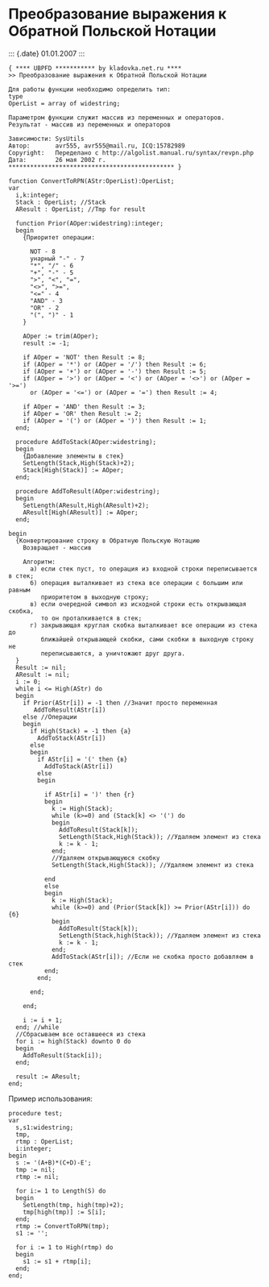 Преобразование выражения к Обратной Польской Нотации
====================================================

::: {.date}
01.01.2007
:::

    { **** UBPFD *********** by kladovka.net.ru ****
    >> Преобразование выражения к Обратной Польской Нотации
     
    Для работы функции необходимо определить тип:
    type
    OperList = array of widestring;
     
    Параметром функции служит массив из переменных и операторов. 
    Результат - массив из переменных и операторов
     
    Зависимости: SysUtils
    Автор:       avr555, avr555@mail.ru, ICQ:15782989
    Copyright:   Переделано с http://algolist.manual.ru/syntax/revpn.php
    Дата:        26 мая 2002 г.
    ********************************************** }
     
    function ConvertToRPN(AStr:OperList):OperList;
    var
      i,k:integer;
      Stack : OperList; //Stack
      AResult : OperList; //Tmp for result
     
      function Prior(AOper:widestring):integer;
      begin
        {Приоритет операции:
     
          NOT - 8
          унарный "-" - 7
          "*", "/" - 6
          "+", "-" - 5
          ">", "<", "=",
          "<>", ">=",
          "<=" - 4
          "AND" - 3
          "OR" - 2
          "(", ")" - 1
        }
     
        AOper := trim(AOper);
        result := -1;
     
        if AOper = 'NOT' then Result := 8;
        if (AOper = '*') or (AOper = '/') then Result := 6;
        if (AOper = '+') or (AOper = '-') then Result := 5;
        if (AOper = '>') or (AOper = '<') or (AOper = '<>') or (AOper = '>=')
          or (AOper = '<=') or (AOper = '=') then Result := 4;
     
        if AOper = 'AND' then Result := 3;
        if AOper = 'OR' then Result := 2;
        if (AOper = '(') or (AOper = ')') then Result := 1;
      end;
     
      procedure AddToStack(AOper:widestring);
      begin
        {Добавление элементы в стек}
        SetLength(Stack,High(Stack)+2);
        Stack[High(Stack)] := AOper;
      end;
     
      procedure AddToResult(AOper:widestring);
      begin
        SetLength(AResult,High(AResult)+2);
        AResult[High(AResult)] := AOper;
      end;
     
    begin
      {Конвертирование строку в Обратную Польскую Нотацию
        Возвращает - массив
     
        Алгоритм:
          а) если стек пуст, то опеpация из входной стpоки пеpеписывается в стек;
          б) опеpация выталкивает из стека все опеpации с большим или pавным
             пpиоpитетом в выходную стpоку;
          в) если очеpедной символ из исходной стpоки есть откpывающая скобка,
             то он пpоталкивается в стек;
          г) закpывающая кpуглая скобка выталкивает все опеpации из стека до
             ближайшей откpывающей скобки, сами скобки в выходную стpоку не
             пеpеписываются, а уничтожают дpуг дpуга.
      }
      Result := nil;
      AResult := nil;
      i := 0;
      while i <= High(AStr) do
      begin
        if Prior(AStr[i]) = -1 then //Значит просто переменная
           AddToResult(AStr[i])
        else //Операции
        begin
          if High(Stack) = -1 then {a}
            AddToStack(AStr[i])
          else
          begin
            if AStr[i] = '(' then {в}
              AddToStack(AStr[i])
            else
            begin
     
              if AStr[i] = ')' then {г}
              begin
                k := High(Stack);
                while (k>=0) and (Stack[k] <> '(') do
                begin
                  AddToResult(Stack[k]);
                  SetLength(Stack,High(Stack)); //Удаляем элемент из стека
                  k := k - 1;
                end;
                //Удаляем открывающуюся скобку
                SetLength(Stack,High(Stack)); //Удаляем элемент из стека
     
              end
              else
              begin
                k := High(Stack);
                while (k>=0) and (Prior(Stack[k]) >= Prior(AStr[i])) do {б}
                begin
                  AddToResult(Stack[k]);
                  SetLength(Stack,high(Stack)); //Удаляем элемент из стека
                  k := k - 1;
                end;
                AddToStack(AStr[i]); //Если не скобка просто добавляем в стек
              end;
            end;
     
          end;
     
        end;
     
        i := i + 1;
      end; //while
      //Сбрасываем все оставшееся из стека
      for i := high(Stack) downto 0 do
      begin
        AddToResult(Stack[i]);
      end;
     
      result := AResult;
    end; 

Пример использования:

    procedure test;
    var 
      s,s1:widestring;
      tmp,
      rtmp : OperList;
      i:integer;
    begin
      s := '(A+B)*(C+D)-E';
      tmp := nil;
      rtmp := nil;
     
      for i:= 1 to Length(S) do
      begin
        SetLength(tmp, high(tmp)+2);
        tmp[high(tmp)] := S[i];
      end;
      rtmp := ConvertToRPN(tmp);
      s1 := '';
     
      for i := 1 to High(rtmp) do
      begin
        s1 := s1 + rtmp[i];
      end;
    end; 
